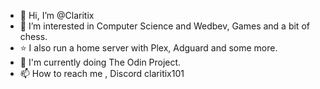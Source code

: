 - 👋 Hi, I’m @Claritix
- 👀 I’m interested in Computer Science and Wedbev, Games and a bit of chess.
- ⭐ I also run a home server with Plex, Adguard and some more.
- 🌱 I'm currently doing The Odin Project.
- 📫 How to reach me , Discord claritix101


